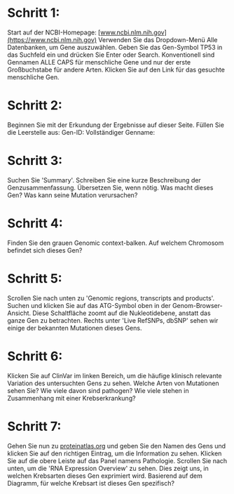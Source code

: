 # Schritt 1: 
Start auf der NCBI-Homepage: [www.ncbi.nlm.nih.gov](https://www.ncbi.nlm.nih.gov)
Verwenden Sie das Dropdown-Menü Alle Datenbanken, um Gene auszuwählen. 
Geben Sie das Gen-Symbol TP53 in das Suchfeld ein und drücken Sie Enter oder Search.
Konventionell sind Gennamen ALLE CAPS für menschliche Gene und nur der erste Großbuchstabe für andere Arten. Klicken Sie auf den Link für das gesuchte menschliche Gen. 
# Schritt 2: 
Beginnen Sie mit der Erkundung der Ergebnisse auf dieser Seite. Füllen Sie die Leerstelle aus:
Gen-ID:
Vollständiger Genname: 
# Schritt 3: 
Suchen Sie 'Summary'. Schreiben Sie eine kurze Beschreibung der Genzusammenfassung. Übersetzen Sie, wenn nötig. Was macht dieses Gen? Was kann seine Mutation verursachen?
# Schritt 4: 
Finden Sie den grauen Genomic context-balken. Auf welchem Chromosom befindet sich dieses Gen?
# Schritt 5: 
Scrollen Sie nach unten zu 'Genomic regions, transcripts and products'.  Suchen und klicken Sie auf das ATG-Symbol oben in der Genom-Browser-Ansicht. Diese Schaltfläche zoomt auf die Nukleotidebene, anstatt das ganze Gen zu betrachten. Rechts unter 'Live RefSNPs, dbSNP' sehen wir einige der bekannten Mutationen dieses Gens. 
# Schritt 6: 
Klicken Sie auf ClinVar im linken Bereich, um die häufige klinisch relevante Variation des untersuchten Gens zu sehen. Welche Arten von Mutationen sehen Sie? Wie viele davon sind pathogen? Wie viele stehen in Zusammenhang mit einer Krebserkrankung?
# Schritt 7: 
Gehen Sie nun zu [proteinatlas.org](https://www.proteinatlas.org) und geben Sie den Namen des Gens und klicken Sie auf den richtigen Eintrag, um die Information zu sehen. Klicken Sie auf die obere Leiste auf das Panel namens Pathologie. Scrollen Sie nach unten, um die 'RNA Expression Overview' zu sehen. Dies zeigt uns, in welchen Krebsarten dieses Gen exprimiert wird. Basierend auf dem Diagramm, für welche Krebsart ist dieses Gen spezifisch?
